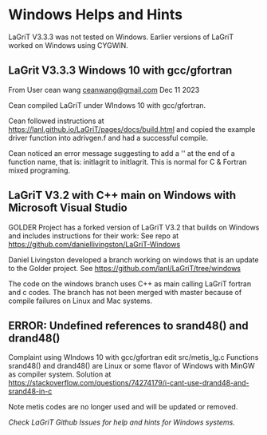 # Windows Helps and Hints

LaGriT V3.3.3 was not tested on Windows. 
Earlier versions of LaGriT worked on Windows using CYGWIN.

## LaGrit V3.3.3 Windows 10 with gcc/gfortran
From User cean wang ceanwang@gmail.com Dec 11 2023

Cean compiled LaGriT under WIndows 10 with gcc/gfortran.

Cean followed instructions at https://lanl.github.io/LaGriT/pages/docs/build.html
and copied the example driver function into adrivgen.f and had a successful compile.

Cean noticed an error message suggesting to add a '' at the end of a function name, that is: initlagrit to initlagrit. This is normal for C & Fortran mixed programing.


## LaGriT V3.2 with C++ main on Windows with Microsoft Visual Studio

GOLDER Project has a forked version of LaGriT V3.2 that builds on Windows and includes instructions for their work: See repo at https://github.com/daniellivingston/LaGriT-Windows

Daniel Livingston developed a branch working on windows that is an update to the Golder project. See https://github.com/lanl/LaGriT/tree/windows

The code on the windows branch uses C++ as main calling LaGriT fortran and c codes. The branch has not been merged with master because of compile failures on Linux and Mac systems.

## ERROR: Undefined references to srand48() and drand48()

Complaint using WIndows 10 with gcc/gfortran edit src/metis_lg.c
Functions srand48() and drand48() are Linux or some flavor of Windows with MinGW as compiler system.
Solution at https://stackoverflow.com/questions/74274179/i-cant-use-drand48-and-srand48-in-c

Note metis codes are no longer used and will be updated or removed.




*Check LaGriT Github Issues for help and hints for  Windows systems.*
